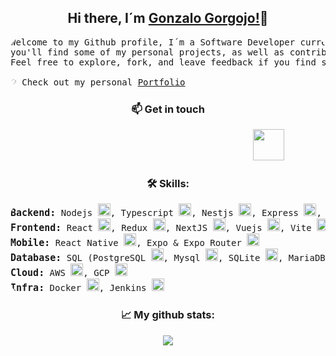 <h2 align="center">Hi there, I´m <a href="https://www.linkedin.com/in/gonzalogorgojo/">Gonzalo Gorgojo!</a>👋</h2>

<pre style="border-radius: 20px">
Welcome to my Github profile, I´m a Software Developer currently working at <a href="https://velocia.io/">Velocia</a>. On this page,
you'll find some of my personal projects, as well as contributions to open source software.
Feel free to explore, fork, and leave feedback if you find something interesting.

💡 Check out my personal <a href="https://gonzalogorgojo.com/">Portfolio</a>
</pre>
<h3 align="center"> 📫 Get in touch </h3>

<pre>                                              <a href="mailto:gongorgojo@gmail.com"><img height="50" width="50" src="https://cdn.simpleicons.org/gmail/lightred" /></a>         <a href="https://www.linkedin.com/in/gonzalogorgojo/"><img height="50" width="50" src="https://cdn.simpleicons.org/linkedin" /></a></pre>

<h3 align="center">🛠️ Skills:</h3>
<pre style="border-radius: 20px">
<span style="font-size: 15px; font-weight: bolder">Backend:</span> Nodejs <img height="20" width="20" src="https://cdn.simpleicons.org/node.js" />, Typescript <img height="20" width="20" src="https://cdn.simpleicons.org/typescript" />, Nestjs <img height="20" width="20" src="https://cdn.simpleicons.org/nestjs" />, Express <img height="20" width="20" src="https://cdn.simpleicons.org/express/blue" />, Golang <img height="20" width="20" src="https://cdn.simpleicons.org/go" />
<span style="font-size: 15px; font-weight: bolder">Frontend:</span> React <img height="20" width="20" src="https://cdn.simpleicons.org/react" />, Redux <img height="20" width="20" src="https://cdn.simpleicons.org/redux" />, NextJS <img height="20" width="20" src="https://cdn.simpleicons.org/nextdotjs" />, Vuejs <img height="20" width="20" src="https://cdn.simpleicons.org/vuedotjs" />, Vite <img height="20" width="20" src="https://cdn.simpleicons.org/Vite" />
<span style="font-size: 15px; font-weight: bolder">Mobile:</span> React Native <img height="20" width="20" src="https://cdn.simpleicons.org/react" />, Expo & Expo Router <img height="20" width="20" src="https://cdn.simpleicons.org/expo/black/white" />
<span style="font-size: 15px; font-weight: bolder">Database:</span> SQL (PostgreSQL <img height="20" width="20" src="https://cdn.simpleicons.org/postgresql" />, Mysql <img height="20" width="20" src="https://cdn.simpleicons.org/mysql" />, SQLite <img height="20" width="20" src="https://cdn.simpleicons.org/sqlite/blue/white" />, MariaDB <img height="20" width="20" src="https://cdn.simpleicons.org/mariadb" />), NOSQL (MongoDb <img height="20" width="20" src="https://cdn.simpleicons.org/mongodb" />)
<span style="font-size: 15px; font-weight: bolder">Cloud:</span> AWS <img height="20" width="20" src="https://cdn.simpleicons.org/amazon" />, GCP <img height="20" width="20" src="https://cdn.simpleicons.org/googlecloud" />
<span style="font-size: 15px; font-weight: bolder">Infra:</span> Docker <img height="20" width="20" src="https://cdn.simpleicons.org/docker" />, Jenkins <img height="20" width="20" src="https://cdn.simpleicons.org/jenkins" />
</pre>

<h3 align="center">📈 My github stats:</h3>
<div align="center" style="margin: 0;display: flex; justify-content: space-evenly; align-items: center">
<a href="https://github.com/GonzaloGorgojo"><img  src="https://github-readme-stats.vercel.app/api/top-langs/?username=GonzaloGorgojo&layout=compact&theme=gotham&hide_border=true" /></a>
</div>
<!-- <a href="https://github.com/GonzaloGorgojo"><img src="https://github-readme-stats.vercel.app/api?username=GonzaloGorgojo&show_icons=true&include_all_commits=true&theme=gotham&hide_border=true" alt="Gonzalo Gorgojo's github stats" /></a> -->

